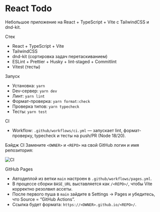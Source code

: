 # React Todo

Небольшое приложение на React + TypeScript + Vite с TailwindCSS и dnd-kit.

Стек
- React + TypeScript + Vite
- TailwindCSS
- dnd-kit (сортировка задач перетаскиванием)
- ESLint + Prettier + Husky + lint-staged + Commitlint
- Vitest (тесты)

Запуск
- Установка: `yarn`
- Dev-сервер: `yarn dev`
- Линт: `yarn lint`
- Формат-проверка: `yarn format:check`
- Проверка типов: `yarn typecheck`
- Тесты: `yarn test`

CI
- Workflow: `.github/workflows/ci.yml` — запускает lint, формат-проверку, typecheck и тесты на push/PR (Node 18/20).

Бэйдж CI
Замените `<OWNER>` и `<REPO>` на свой GitHub логин и имя репозитория:

![CI](https://github.com/<OWNER>/<REPO>/actions/workflows/ci.yml/badge.svg)

GitHub Pages
- Автодеплой из ветки `main` настроен в `.github/workflows/pages.yml`.
- В процессе сборки `BASE_URL` выставляется как `/<REPO>/`, чтобы Vite корректно резолвил ассеты.
- После первого пуша в `main` зайдите в Settings → Pages и убедитесь, что Source = “GitHub Actions”.
- Ссылка будет формата: `https://<OWNER>.github.io/<REPO>/`.
